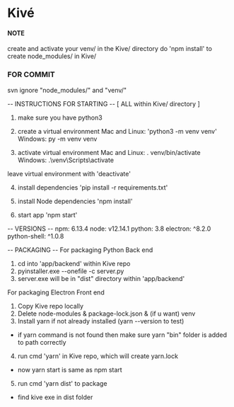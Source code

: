# Kivé

#### NOTE
create and activate your venv/ in the Kive/ directory
do 'npm install' to create node_modules/ in Kive/

### FOR COMMIT
svn ignore "node_modules/" and "venv/"

-- INSTRUCTIONS FOR STARTING --
[ ALL within Kive/ directory ]

1. make sure you have python3

2. create a virtual environment
Mac and Linux: 'python3 -m venv venv'
Windows: py -m venv venv

3. activate virtual environment
Mac and Linux: . venv/bin/activate
Windows: .\venv\Scripts\activate

leave virtual environment with 'deactivate'

4. install dependencies
'pip install -r requirements.txt'

5. install Node dependencies
'npm install'

6. start app
'npm start'

-- VERSIONS --
npm: 6.13.4
node: v12.14.1
python: 3.8
electron: ^8.2.0
python-shell: ^1.0.8

-- PACKAGING --
For packaging Python Back end
1. cd into 'app/backend' within Kive repo
2. pyinstaller.exe --onefile -c server.py
3. server.exe will be in "dist" directory within 'app/backend'

For packaging Electron Front end
1. Copy Kive repo locally
2. Delete node-modules & package-lock.json & (if u want) venv
3. Install yarn if not already installed (yarn --version to test)
 - if yarn command is not found then make sure yarn "bin" folder is added to path correctly 
4. run cmd 'yarn' in Kive repo, which will create yarn.lock
 - now yarn start is same as npm start
5. run cmd 'yarn dist' to package
 - find kive exe in dist folder
